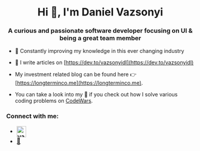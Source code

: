 <h1 align="center">Hi 👋, I'm Daniel Vazsonyi</h1>
<h3 align="center">A curious and passionate software developer focusing on UI & being a great team member</h3>

- 🌱 Constantly improving my knowledge in this ever changing industry 

- 📝 I write articles on [https://dev.to/vazsonyidl](https://dev.to/vazsonyidl)

- My investment related blog can be found here 👉 [https://longterminco.me](https://longterminco.me).

- You can take a look into my 🧠 if you check out how I solve various coding problems on [CodeWars](https://www.codewars.com/users/vazsonyidl/completed_solutions).

<h3 align="left">Connect with me:
 <ul>
  <li><a href="https://linkedin.com/in/danielvazsonyi" target="blank"><img align="center" src="https://cdn.jsdelivr.net/npm/simple-icons@3.0.1/icons/linkedin.svg" alt="vazsonyidl" height="30" width="25" /></a></li>
  <li><a href="mailto:danielvazsonyi@gmail.com" target="blank">📨</a></li>
 </ul>
</h3>

